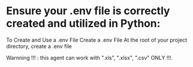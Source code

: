 # Ensure your .env file is correctly created and utilized in Python:

To Create and Use a .env File
Create a .env File
At the root of your project directory, create a .env file

Warnning !!! : this agent can work with ".xls", ".xlsx", ".csv" ONLY !!!.

